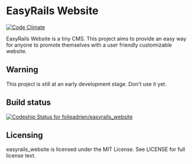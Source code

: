 # EasyRails Website
[![Code Climate](https://codeclimate.com/github/foliea/easyrails_website.png)](https://codeclimate.com/github/foliea/easyrails_website)

EasyRails Website is a tiny CMS. This project aims to provide an easy way for anyone 
to promote themselves with a user friendly customizable website.

## Warning

This project is still at an early development stage. Don't use it yet.

## Build status

[![Codeship Status for folieadrien/easyrails_website](https://codeship.io/projects/4f6bcec0-d0cb-0131-b04e-22cfb90185d8/status?branch=master)](https://codeship.io/projects/23171)

## Licensing

easyrails_website is licensed under the MIT License. See LICENSE for full license text.
